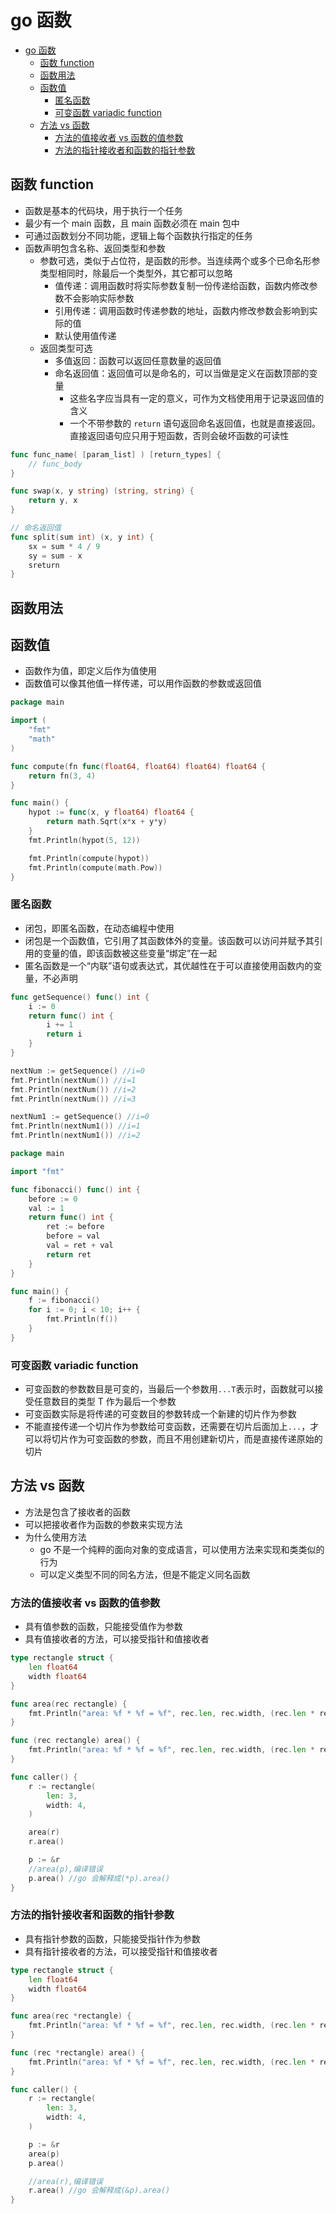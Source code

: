 # go 函数

- [go 函数](#go-%e5%87%bd%e6%95%b0)
  - [函数 function](#%e5%87%bd%e6%95%b0-function)
  - [函数用法](#%e5%87%bd%e6%95%b0%e7%94%a8%e6%b3%95)
  - [函数值](#%e5%87%bd%e6%95%b0%e5%80%bc)
    - [匿名函数](#%e5%8c%bf%e5%90%8d%e5%87%bd%e6%95%b0)
    - [可变函数 variadic function](#%e5%8f%af%e5%8f%98%e5%87%bd%e6%95%b0-variadic-function)
  - [方法 vs 函数](#%e6%96%b9%e6%b3%95-vs-%e5%87%bd%e6%95%b0)
    - [方法的值接收者 vs 函数的值参数](#%e6%96%b9%e6%b3%95%e7%9a%84%e5%80%bc%e6%8e%a5%e6%94%b6%e8%80%85-vs-%e5%87%bd%e6%95%b0%e7%9a%84%e5%80%bc%e5%8f%82%e6%95%b0)
    - [方法的指针接收者和函数的指针参数](#%e6%96%b9%e6%b3%95%e7%9a%84%e6%8c%87%e9%92%88%e6%8e%a5%e6%94%b6%e8%80%85%e5%92%8c%e5%87%bd%e6%95%b0%e7%9a%84%e6%8c%87%e9%92%88%e5%8f%82%e6%95%b0)

## 函数 function

- 函数是基本的代码块，用于执行一个任务
- 最少有一个 main 函数，且 main 函数必须在 main 包中
- 可通过函数划分不同功能，逻辑上每个函数执行指定的任务
- 函数声明包含名称、返回类型和参数
  - 参数可选，类似于占位符，是函数的形参。当连续两个或多个已命名形参类型相同时，除最后一个类型外，其它都可以忽略
    - 值传递：调用函数时将实际参数复制一份传递给函数，函数内修改参数不会影响实际参数
    - 引用传递：调用函数时传递参数的地址，函数内修改参数会影响到实际的值
    - 默认使用值传递
  - 返回类型可选
    - 多值返回：函数可以返回任意数量的返回值
    - 命名返回值：返回值可以是命名的，可以当做是定义在函数顶部的变量
      - 这些名字应当具有一定的意义，可作为文档使用用于记录返回值的含义
      - 一个不带参数的 `return` 语句返回命名返回值，也就是直接返回。直接返回语句应只用于短函数，否则会破坏函数的可读性

```go
func func_name( [param_list] ) [return_types] {
    // func_body
}

func swap(x, y string) (string, string) {
    return y, x
}

// 命名返回值
func split(sum int) (x, y int) {
    sx = sum * 4 / 9
    sy = sum - x
    sreturn
}
```

## 函数用法

## 函数值

- 函数作为值，即定义后作为值使用
- 函数值可以像其他值一样传递，可以用作函数的参数或返回值

```go
package main

import (
    "fmt"
    "math"
)

func compute(fn func(float64, float64) float64) float64 {
    return fn(3, 4)
}

func main() {
    hypot := func(x, y float64) float64 {
        return math.Sqrt(x*x + y*y)
    }
    fmt.Println(hypot(5, 12))

    fmt.Println(compute(hypot))
    fmt.Println(compute(math.Pow))
}
```

### 匿名函数

- 闭包，即匿名函数，在动态编程中使用
- 闭包是一个函数值，它引用了其函数体外的变量。该函数可以访问并赋予其引用的变量的值，即该函数被这些变量“绑定”在一起
- 匿名函数是一个“内联”语句或表达式，其优越性在于可以直接使用函数内的变量，不必声明

```go
func getSequence() func() int {
    i := 0
    return func() int {
        i += 1
        return i
    }
}

nextNum := getSequence() //i=0
fmt.Println(nextNum()) //i=1
fmt.Println(nextNum()) //i=2
fmt.Println(nextNum()) //i=3

nextNum1 := getSequence() //i=0
fmt.Println(nextNum1()) //i=1
fmt.Println(nextNum1()) //i=2
```

```go
package main

import "fmt"

func fibonacci() func() int {
    before := 0
    val := 1
    return func() int {
        ret := before
        before = val
        val = ret + val
        return ret
    }
}

func main() {
    f := fibonacci()
    for i := 0; i < 10; i++ {
        fmt.Println(f())
    }
}
```

### 可变函数 variadic function

- 可变函数的参数数目是可变的，当最后一个参数用`...T`表示时，函数就可以接受任意数目的类型 T 作为最后一个参数
- 可变函数实际是将传递的可变数目的参数转成一个新建的切片作为参数
- 不能直接传递一个切片作为参数给可变函数，还需要在切片后面加上`...`，才可以将切片作为可变函数的参数，而且不用创建新切片，而是直接传递原始的切片

## 方法 vs 函数

- 方法是包含了接收者的函数
- 可以把接收者作为函数的参数来实现方法
- 为什么使用方法
  - go 不是一个纯粹的面向对象的变成语言，可以使用方法来实现和类类似的行为
  - 可以定义类型不同的同名方法，但是不能定义同名函数

### 方法的值接收者 vs 函数的值参数

- 具有值参数的函数，只能接受值作为参数
- 具有值接收者的方法，可以接受指针和值接收者

```go
type rectangle struct {
    len float64
    width float64
}

func area(rec rectangle) {
    fmt.Println("area: %f * %f = %f", rec.len, rec.width, (rec.len * rec.width))
}

func (rec rectangle) area() {
    fmt.Println("area: %f * %f = %f", rec.len, rec.width, (rec.len * rec.width))
}

func caller() {
    r := rectangle(
        len: 3,
        width: 4,
    )

    area(r)
    r.area()

    p := &r
    //area(p),编译错误
    p.area() //go 会解释成(*p).area()
}
```

### 方法的指针接收者和函数的指针参数

- 具有指针参数的函数，只能接受指针作为参数
- 具有指针接收者的方法，可以接受指针和值接收者

```go
type rectangle struct {
    len float64
    width float64
}

func area(rec *rectangle) {
    fmt.Println("area: %f * %f = %f", rec.len, rec.width, (rec.len * rec.width))
}

func (rec *rectangle) area() {
    fmt.Println("area: %f * %f = %f", rec.len, rec.width, (rec.len * rec.width))
}

func caller() {
    r := rectangle(
        len: 3,
        width: 4,
    )

    p := &r
    area(p)
    p.area()

    //area(r),编译错误
    r.area() //go 会解释成(&p).area()
}
```
